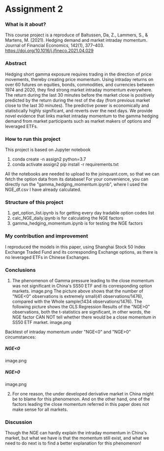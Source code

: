 # Assignment 2

### What is it about?
This course project is a reproduce of 
  Baltussen, Da, Z., Lammers, S., & Martens, M. (2021). Hedging demand and market intraday momentum. Journal of Financial Economics, 142(1), 377–403. https://doi.org/10.1016/j.jfineco.2021.04.029

### Abstract
Hedging short gamma exposure requires trading in the direction of price movements, thereby creating price momentum. Using intraday returns on over 60 futures on equities, bonds, commodities, and currencies between 1974 and 2020, they find strong market intraday momentum everywhere. The return during the last 30 minutes before the market close is positively predicted by the return during the rest of the day (from previous market close to the last 30 minutes). The predictive power is economically and statistically highly significant, and reverts over the next days. We provide novel evidence that links market intraday momentum to the gamma hedging demand from market participants such as market makers of options and leveraged ETFs.
### How to run this project
This project is based on Jupyter notebook 
1. conda create -n assign2 python=3.7
2. conda activate assign2
   pip install -r requirements.txt

All the notebooks are needed to upload to the joinquant.com, so that we can fetch the option data from its database!
For your convenience, you can directly run the "gamma_hedging_momentum.ipynb", where I used the NGE_df.csv I have already calculated.
### Structure of this project
1. get_option_list.ipynb is for getting every day tradable option codes list
2. calc_NGE_daily.ipynb is for calculating the NGE factors
3. gamma_hedging_momentum.ipynb is for testing the NGE factors

### My contribution and improvement
I reproduced the models in this paper, using Shanghai Stock 50 Index Exchange Traded Fund and its corresponding Exchange options, as there is no leveraged ETFs in Chinese Exchanges. 
### Conclusions
1. The phenomenon of Gamma pressure leading to the close momentum was not significant in China's SS50 ETF and its corresponding option markets. 
image.png
The picture above shows that the number of "NGE<0" observations is extremely small(41 observations/1476), compared with the Whole sample(1434 observations/1476). The following picture shows the OLS Regression Results of the "NGE>0" observations, both the t-statistics are significant, in other words, the NGE factor CAN NOT tell whether there would be a close momentum in SS50 ETF market.
image.png

Backtest of intraday momentum under "NGE<0" and "NGE>0" circumstances:
##### NGE<0
image.png
##### NGE>0
image.png

2. For one reason, the under developed derivative market in China might be to blame for this phenomenon. And on the other hand, one of the factors leading the close momentum referred in this paper does not make sense for all markets.

### Discussion

Though the NGE can hardly explain the intraday momentum in China's market, but what we have is that the momentum still exist, and what we need to do next is to find a better explanation for this phenomenon! 
